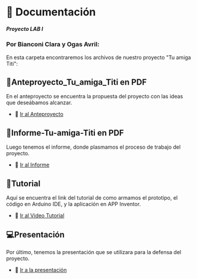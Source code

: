 #  📁 Documentación
##### Proyecto LAB I 
### Por Bianconi Clara y Ogas Avril:
En esta carpeta encontraremos los archivos de nuestro proyecto "Tu amiga Titi":

## 📝Anteproyecto_Tu_amiga_Titi en PDF
En el anteproyecto se encuentra la propuesta del proyecto con las ideas que deseábamos alcanzar.
- 📎 [Ir al Anteproyecto](Anteproyecto_Tu_amiga_Titi.pdf)

## 📄Informe-Tu-amiga-Titi en PDF
Luego tenemos el informe, donde plasmamos el proceso de trabajo del proyecto.
- 📎 [Ir al Informe](Informe-Tu-amiga-Titi.pdf)

## 🎥Tutorial 
Aquí se encuentra el link del tutorial de como armamos el prototipo, el código en Arduino IDE, y la aplicación en APP Inventor.
- 📎 [Ir al Video Tutorial](Video_Tutorial_Tu_Amiga_Titi.md)

## 💻Presentación
Por último, tenemos la presentación que se utilizara para la defensa del proyecto.
- 📎 [Ir a la presentación](TU%20AMIGA%20TITI.pdf)
